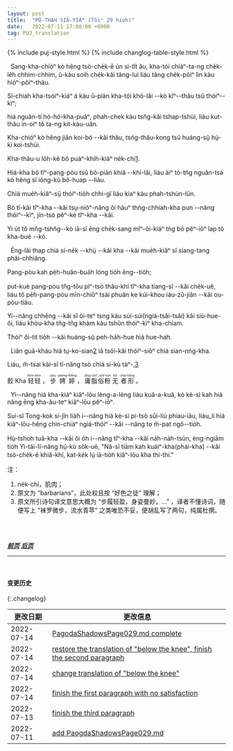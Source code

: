 ```yaml
---
layout: post
title:  "PÓ-THAH SIÂ-YIÁᴺ (Tŏiⁿ 29 hio̍h)"
date:   2022-07-11 17:00:00 +0800
tag: PUJ_translation
---
```


{% include puj-style.html %}
{% include changlog-table-style.html %}

<!-- When the feet are completely remodelled, there is a notch in the middle of the sole deep enough to conceal a pennypiece put in edge-wise across the foot. -->
&nbsp;&nbsp;Sang-kha-chióⁿ kò hêng tsò-che̍k-ē ún sì-tît ău, kha-tói chiàⁿ-ta-ng che̍k-le̍h chhim-chhim, ŭ-kàu soih che̍k-kâi tâng-lui liáu tâng che̍k-pôiⁿ lìn kàu hiòⁿ-pôiⁿ-thâu. 
<!-- The four small toes are so twisted that their ends may be seen on the inside of the foot; -->
Sì-chiah kha-tsóiⁿ-kiáⁿ á kàu ŭ-piàn kha-tói khò-lăi &#x002D;&#x002D;kò kîⁿ&#x002D;&#x002D;thâu tsŭ thóiⁿ&#x002D;&#x002D;kìⁿ;
<!-- and the broken and distorted bones of the middle of the foot are pressed into a mass where the instep should be. -->
hiá nguân-tí hó-hó-kha-puâⁿ, phah-chek kàu tsn̂g-kâi tshap-tshùi, liáu kut-thâu in-oiⁿ tŏ ta-ng kit-kàu-uân. 
<!-- The shape is like a hen's head, the big toe representing the bill. -->
Kha-chióⁿ kò hêng jiân koi-bó &#x002D;&#x002D;kâi thâu, tsńg-thâu-kong tsŭ huáng-sṳ̆ hṳ́-ki koi-tshùi.
<!-- There is little beside skin and bone below the knee. -->
Kha-thâu-u lo̍h-kĕ bô puàⁿ-khih-kiáⁿ ne̍k-chí<a href="#note_1" class="note">1</a>. 
<!-- The foot cannot be stood on without its bandages, and can never be restored to its natural shape. -->
Hiá-kha bô tîⁿ-pang-pòu tsŭ bô-piàn khiă &#x002D;&#x002D;khí-lâi, liáu àiⁿ tò-tńg nguân-tsá kò hêng sĭ ióng-kú bô-huap &#x002D;&#x002D;liáu.
<!-- It is a frightful and fetid thing. -->
Chiá mue̍h-kiăⁿ-sṳ̄ thóiⁿ-tio̍h chhi-gî liáu kiaⁿ kàu phah-tshùn-lūn.
<!-- No bound-footed woman ever willingly lets her bare feet be seen, even by those who are maimed like herself. -->
Bô tī-kâi tîⁿ-kha &#x002D;&#x002D;kâi tsṳ-niôⁿ-nâng ŏi hàuⁿ thǹg-chhiah-kha pun &#x002D;&#x002D;nâng thóiⁿ&#x002D;&#x002D;kìⁿ, jín-tsò pêⁿ-ke tîⁿ-kha &#x002D;&#x002D;kâi.
<!-- She wears little cotton shoes when in bed, putting as it were her night-cap on her feet. -->
Yi u̍t tŏ mn̂g-tshn̂g&#x002D;&#x002D;kò iā-sĭ ēng che̍k-sang mîⁿ-ôi-kiáⁿ tǹg bō pêⁿ-iōⁿ lap tŏ kha-bué &#x002D;&#x002D;kò.

<!-- The sepulchre for these mummied feet is very gorgeous. -->
&nbsp;&nbsp;Ēng-lâi thap chiá sí-ne̍k &#x002D;&#x002D;khṳ̀ &#x002D;&#x002D;kâi kha &#x002D;&#x002D;kâi mue̍h-kiăⁿ sĭ siang-tang phâi-chhiâng.
<!-- The bandages and alum-powder are always worn; -->
Pang-pòu kah pe̍h-huân-bua̍h lóng tio̍h ēng&#x002D;&#x002D;tio̍h;
<!-- but the bandages are shortened one-half their length, and fine black ones are often put on over the white ones. -->
put-kuè pang-pòu tn̂g-tōu pìⁿ-tsò thâu-khí tîⁿ-kha tiang-sî &#x002D;&#x002D;kâi che̍k-uê, liáu tŏ pe̍h-pang-pòu mīn-chiōⁿ tsài phuân ke kúi-khou iáu-zû-jiân &#x002D;&#x002D;kâi ou-pòu-tiâu.
<!-- Embroidered satin shoes, with brightly painted heels, are worn, and a neat pantalet covers all but the toe. -->
Yi&#x002D;&#x002D;nâng chhēng &#x002D;&#x002D;kâi sĭ ôi-teⁿ tsng kàu súi-súi(ngiá-tsăi-tsăi) kâi siù-hue-ôi, liáu khòu-kha tn̂g-tn̂g khàm kàu tshûn thóiⁿ-kìⁿ kha-chiam.
<!-- What is visible appears to be the petal of a field-lily. -->
Thóiⁿ ŏi-tit tio̍h &#x002D;&#x002D;kâi huáng-sṳ̆ peh-ha̍h-hue hiá hue-hah.

<!-- Even outside barbarians often admire this fairy foot. -->
&nbsp;&nbsp;Liân guā-kháu hiá tṳ-ko-sian<a href="#note_2" class="note">2</a> iā tsōi-kâi thóiⁿ-siŏⁿ chiá sian-nńg-kha.
<!-- Yet the poet cannot say of the owner, -->
Liáu, m̆-tsai kài-sĭ tī-nâng tsò chiá si-kù tàⁿ-,<a href="#note_3" class="note">3</a>
<!-- "Her foot so light, her step so true, Scarce from the harebell brushed the dew." -->
> <ruby style="ruby-position:over">
<rb class="markup_main">骹</rb>
<rp>(</rp><rt class="markup_over">Kha</rt><rp>)</rp>
</ruby>
<ruby style="ruby-position:over">
<rb class="markup_main">轻轻</rb>
<rp>(</rp><rt class="markup_over">khin-khin</rt><rp>)</rp>
</ruby>，
<ruby style="ruby-position:over">
<rb class="markup_main">步</rb>
<rp>(</rp><rt class="markup_over">pōu</rt><rp>)</rp>
</ruby>
<ruby style="ruby-position:over">
<rb class="markup_main">娉婷</rb>
<rp>(</rp><rt class="markup_over">phèng-thêng</rt><rp>)</rp>
</ruby>，
<ruby style="ruby-position:over">
<rb class="markup_main">庸脂俗粉</rb>
<rp>(</rp><rt class="markup_over">iông-chiⁿ_so̍k-hún</rt><rp>)</rp>
</ruby>
<ruby style="ruby-position:over">
<rb class="markup_main">无</rb>
<rp>(</rp><rt class="markup_over">bô</rt><rp>)</rp>
</ruby>
<ruby style="ruby-position:over">
<rb class="markup_main">者形</rb>
<rp>(</rp><rt class="markup_over">chiá-hêng</rt><rp>)</rp>
</ruby>。
<!-- 注：上句中 “诗句” 纯属杜撰，既然采用口语，“轻” 直接使用白读音而不管是否押韵了，遗憾是 “娉婷” 想不到能押韵的口语说法。 -->

<!-- Her dainty feet toddle and clump, and her gait is exactly that of one walking on the points of the the heels. -->
&nbsp;&nbsp;Yi&#x002D;&#x002D;nâng hiá kha-kiáⁿ kiâⁿ-lōu lèng-a-lèng liáu kuâ-a-kuâ, kò kè-sì kah hiá nâng ēng kha-ău-teⁿ kiâⁿ-lōu pêⁿ-iōⁿ.
<!-- Though the Chinese poet compares her motion to that of the swaying willow, one never sees among Chinese women one who walks gracefully. -->
Sui-sĭ Tong-kok si-jîn lia̍h i&#x002D;&#x002D;nâng hiá kè-sì pí-tsò sûi-liú phiau-iâu, liáu_li hiá kiâⁿ-lōu-hêng chin-chiàⁿ ngiá-thóiⁿ &#x002D;&#x002D;kâi &#x002D;&#x002D;nâng to m̆-pat ngŏ&#x002D;&#x002D;tio̍h.
<!-- Those who have natural feet imitate the vacillating hobble of the bound-footed, verifying the Italian proverb, "If you always live with those who are lame, you will yourself learn to limp." -->
Hṳ́-tshoh tuā-kha &#x002D;&#x002D;kâi ŏi o̍h i&#x002D;&#x002D;nâng tîⁿ-kha &#x002D;&#x002D;kâi na̍h-na̍h-tsŭn, èng-ngiām tio̍h Yì-tăi-lĭ-nâng hṳ́-kù so̍k-uē, "Nâ-sĭ tiām kah kuáiⁿ-kha(phái-kha) &#x002D;&#x002D;kâi tsò-che̍k-ē khiă-khí, kat-ke̍k lṳ́ iā-tio̍h kiâⁿ-lōu kha thí-thí."
<br>

注：
<!-- 文中写膝盖以下皮包骨头，与译者所见有所不同，一度改为脚踝以下，但也许是译者所见为已放脚多年老人的形态，所以再度照原文翻译。 -->
1. <span id="note_1">ne̍k-chí，肌肉；<span>
2. <span id="note_2">原文为 “barbarians”，此处权且按 “好色之徒” 理解；<span>
3. <span id="note_3">原文所引诗句译文意思大概为 “步履轻盈，身姿曼妙，...” ，译者不懂诗词，随便写上 “袜罗微步，流水青苹” 之类唯恐不妥，便胡乱写了两句，纯属杜撰。<span>
<br>

<br>

***[前页](PagodaShadowsPage028.html)***
***[后页](PagodaShadowsPage030.html)***

---
<br>

#### 变更历史

{:.changelog}

| 更改日期 | 更改信息 |
| --- | --- |
| 2022-07-14 | <a href="https://github.com/DonAnthonyLee/DonAnthonyLee.github.io/commit/7e01af23ae40104235da790deddd1e6bcfdfaa96" target="_blank">PagodaShadowsPage029.md complete</a> |
| 2022-07-14 | <a href="https://github.com/DonAnthonyLee/DonAnthonyLee.github.io/commit/4aa10df51f8dc0cbadc15db077b4e1209e59f50a" target="_blank">restore the translation of "below the knee", finish the second paragraph</a> |
| 2022-07-14 | <a href="https://github.com/DonAnthonyLee/DonAnthonyLee.github.io/commit/99b07fe1c9227542f8dc09269f77705d43189d11" target="_blank">change translation of "below the knee"</a> |
| 2022-07-14 | <a href="https://github.com/DonAnthonyLee/DonAnthonyLee.github.io/commit/5470be4982a99a7f1b587d4e5bb36bf8fee13b15" target="_blank">finish the first paragraph with no satisfaction</a> |
| 2022-07-13 | <a href="https://github.com/DonAnthonyLee/DonAnthonyLee.github.io/commit/414ca9ad4dbe6cf7768f73233c2a2c0daf2f9d99" target="_blank">finish the third paragraph</a> |
| 2022-07-11 | <a href="https://github.com/DonAnthonyLee/DonAnthonyLee.github.io/commit/476d0de1787c76416496c7722a2167dfaaefa90d" target="_blank">add PaogdaShadowsPage029.md</a> |
